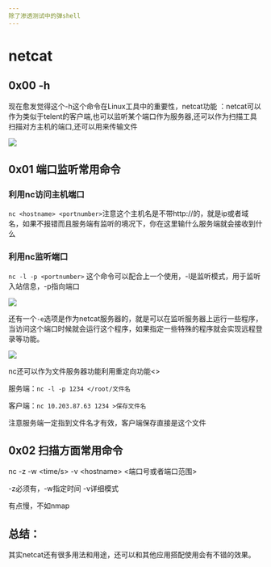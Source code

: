 ```yaml
---
除了渗透测试中的弹shell
---
```


# netcat

## 0x00 -h

现在愈发觉得这个-h这个命令在Linux工具中的重要性，netcat功能 ：netcat可以作为类似于telent的客户端,也可以监听某个端口作为服务器,还可以作为扫描工具扫描对方主机的端口,还可以用来传输文件

![](.gitbook/assets/image%20%2815%29.png)

## 0x01 端口监听常用命令

### 利用nc访问主机端口

`nc <hostname> <portnumber>`注意这个主机名是不带http://的，就是ip或者域名，如果不报错而且服务端有监听的境况下，你在这里输什么服务端就会接收到什么

### 利用nc监听端口

`nc -l -p <portnumber>` 这个命令可以配合上一个使用，-l是监听模式，用于监听入站信息，-p指向端口

![](.gitbook/assets/image%20%288%29.png)

还有一个`-e`选项是作为netcat服务器的，就是可以在监听服务器上运行一些程序，当访问这个端口时候就会运行这个程序，如果指定一些特殊的程序就会实现远程登录等功能。

![](.gitbook/assets/image%20%289%29.png)

nc还可以作为文件服务器功能利用重定向功能&lt;&gt;

服务端：`nc -l -p 1234 </root/文件名`

客户端：`nc 10.203.87.63 1234 >保存文件名`

注意服务端一定指到文件名才有效，客户端保存直接是这个文件

## 0x02 扫描方面常用命令

nc -z -w &lt;time/s&gt; -v &lt;hostname&gt; &lt;端口号或者端口范围&gt;

-z必须有，-w指定时间 -v详细模式

有点慢，不如nmap

## 总结：

其实netcat还有很多用法和用途，还可以和其他应用搭配使用会有不错的效果。
